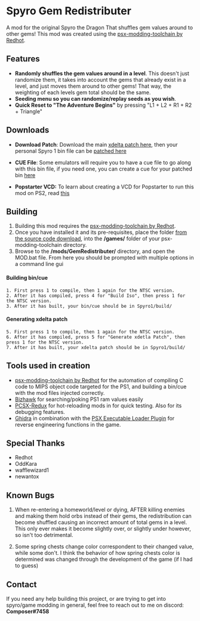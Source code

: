 # Spyro Gem Redistributer

A mod for the original Spyro the Dragon That shuffles gem values around to other gems!
This mod was created using the [psx-modding-toolchain by Redhot](https://github.com/mateusfavarin/psx-modding-toolchain). 

## Features

 -  **Randomly shuffles the gem values around in a level**. This doesn't just randomize them, it takes into account the gems that already exist in a level, and just moves them around to other gems! That way, the weighting of each levels gem total should be the same.
 -  **Seeding menu so you can randomize/replay seeds as you wish**.
 -  **Quick Reset to "The Adventure Begins"** by pressing "L1 + L2 + R1 + R2 + Triangle"

## Downloads

 -  **Download Patch**: Download the main [xdelta patch here](https://github.com/C0mposer/Spyro-1-Gem-Redistributer-Mod/releases/download/beta/spyro1_GemRedistributer.xdelta), then your personal Spyro 1 bin file can be [patched here](https://hack64.net/tools/patcher.php)
 -  **CUE File**: Some emulators will require you to have a cue file to go along with this bin file, if you need one, you can create a cue for your patched bin [here](https://www.duckstation.org/cue-maker/)

 -  **Popstarter VCD:** To learn about creating a VCD for Popstarter to run this mod on PS2, read [this](https://pastebin.com/YsypFwJS)

## Building

1. Building this mod requires the [psx-modding-toolchain by Redhot](https://github.com/mateusfavarin/psx-modding-toolchain). 
2. Once you have installed it and its pre-requisites, place the folder [from the source code download](https://github.com/C0mposer/Spyro-1-Gem-Redistributer-Mod/archive/refs/heads/main.zip), into the **/games/** folder of your psx-modding-toolchain directory.
3. Browse to the **/mods/GemRedistributer/** directory, and open the MOD.bat file. From here you should be prompted with multiple options in a command line gui

#### Building bin/cue
	
	1. First press 1 to compile, then 1 again for the NTSC version.
	2. After it has compiled, press 4 for "Build Iso", then press 1 for the NTSC version.
	3. After it has built, your bin/cue should be in Spyro1/build/

#### Generating xdelta patch
	
	5. First press 1 to compile, then 1 again for the NTSC version.
	6. After it has compiled, press 5 for "Generate xdetla Patch", then press 1 for the NTSC version.
	7. After it has built, your xdelta patch should be in Spyro1/build/
	

## Tools used in creation

 - [psx-modding-toolchain by Redhot](https://github.com/mateusfavarin/psx-modding-toolchain) for the automation of compiling C code to MIPS object code targeted for the PS1, and building a bin/cue with the mod files injected correctly.
 - [Bizhawk](https://github.com/TASEmulators/BizHawk) for searching/poking PS1 ram values easily
 - [PCSX-Redux](https://github.com/grumpycoders/pcsx-redux/) for hot-reloading mods in for quick testing. Also for its debugging features.
 - [Ghidra](https://github.com/NationalSecurityAgency/ghidra) in combination with the [PSX Executable Loader Plugin](https://github.com/lab313ru/ghidra_psx_ldr) for reverse engineering functions in the game.

## Special Thanks

 - Redhot
 - OddKara
 - wafflewizard1
 - newantox

## Known Bugs

1. When re-entering a homeworld/level or dying, AFTER killing enemies and making them hold orbs instead of their gems, the redistribution can become shuffled causing an incorrect amount of total gems in a level. This only ever makes it become slightly over, or slightly under however, so isn't too detrimental. 

2. Some spring chests change color correspondent to their changed value, while some don't. I think the behavior of how spring chests color is determined was changed through the development of the game (if I had to guess)


## Contact

If you need any help building this project, or are trying to get into spyro/game modding in general, feel free to reach out to me on discord: **Composer#7458**
